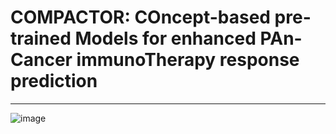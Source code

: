 # COMPACTOR: COncept-based pre-trained Models for enhanced PAn-Cancer immunoTherapy response prediction




----------

![image](https://github.com/mims-harvard/mims-responder/assets/21102929/0e0916fe-e040-4870-b5ac-0e1166ad188e)





